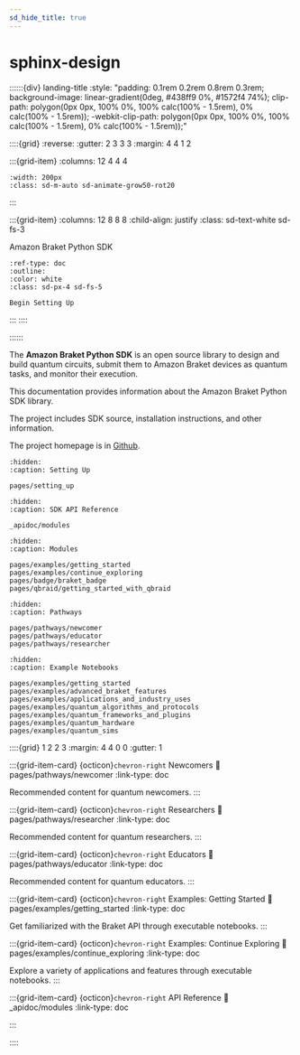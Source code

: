```yaml
---
sd_hide_title: true
---
```


# sphinx-design

::::::{div} landing-title
:style: "padding: 0.1rem 0.2rem 0.8rem 0.3rem; background-image: linear-gradient(0deg, #438ff9 0%, #1572f4 74%); clip-path: polygon(0px 0px, 100% 0%, 100% calc(100% - 1.5rem), 0% calc(100% - 1.5rem)); -webkit-clip-path: polygon(0px 0px, 100% 0%, 100% calc(100% - 1.5rem), 0% calc(100% - 1.5rem));"

::::{grid}
:reverse:
:gutter: 2 3 3 3
:margin: 4 4 1 2

:::{grid-item}
:columns: 12 4 4 4

```{image} ./_static/braket-avatar.png
:width: 200px
:class: sd-m-auto sd-animate-grow50-rot20
```
:::

:::{grid-item}
:columns: 12 8 8 8
:child-align: justify
:class: sd-text-white sd-fs-3

Amazon Braket Python SDK

```{button-ref} pages/setting_up
:ref-type: doc
:outline:
:color: white
:class: sd-px-4 sd-fs-5

Begin Setting Up
```

:::
::::

::::::

The **Amazon Braket Python SDK** is an open source library to design and build quantum circuits, submit them to Amazon Braket devices as quantum tasks, and monitor their execution.

This documentation provides information about the Amazon Braket Python SDK library. 

The project includes SDK source, installation instructions, and other information.

The project homepage is in [Github](https://github.com/aws/amazon-braket-sdk-python). 

```{toctree}
:hidden:
:caption: Setting Up

pages/setting_up
```

```{toctree}
:hidden:
:caption: SDK API Reference

_apidoc/modules
```

```{toctree}
:hidden:
:caption: Modules

pages/examples/getting_started
pages/examples/continue_exploring
pages/badge/braket_badge
pages/qbraid/getting_started_with_qbraid
```

```{toctree}
:hidden:
:caption: Pathways

pages/pathways/newcomer
pages/pathways/educator
pages/pathways/researcher
```

```{toctree}
:hidden:
:caption: Example Notebooks

pages/examples/getting_started
pages/examples/advanced_braket_features
pages/examples/applications_and_industry_uses
pages/examples/quantum_algorithms_and_protocols
pages/examples/quantum_frameworks_and_plugins
pages/examples/quantum_hardware
pages/examples/quantum_sims
```

::::{grid} 1 2 2 3
:margin: 4 4 0 0
:gutter: 1

:::{grid-item-card} {octicon}`chevron-right` Newcomers
:link: pages/pathways/newcomer
:link-type: doc

Recommended content for quantum newcomers.
:::

:::{grid-item-card} {octicon}`chevron-right` Researchers
:link: pages/pathways/researcher
:link-type: doc

Recommended content for quantum researchers.
:::

:::{grid-item-card} {octicon}`chevron-right` Educators
:link: pages/pathways/educator
:link-type: doc

Recommended content for quantum educators.
:::

:::{grid-item-card} {octicon}`chevron-right` Examples: Getting Started
:link: pages/examples/getting_started
:link-type: doc

Get familiarized with the Braket API through executable notebooks.
:::

:::{grid-item-card} {octicon}`chevron-right` Examples: Continue Exploring
:link: pages/examples/continue_exploring
:link-type: doc

Explore a variety of applications and features through executable notebooks.
:::

:::{grid-item-card} {octicon}`chevron-right` API Reference
:link: _apidoc/modules
:link-type: doc

:::

::::